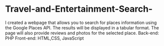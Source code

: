 # Travel-and-Entertainment-Search-

I created a webpage that allows you to search for places information using the Google Places API. The results will be displayed in a tabular format.
The page will also provide reviews and photos for the selected place.
Back-end: PHP
Front-end: HTML,CSS, JavaScript


